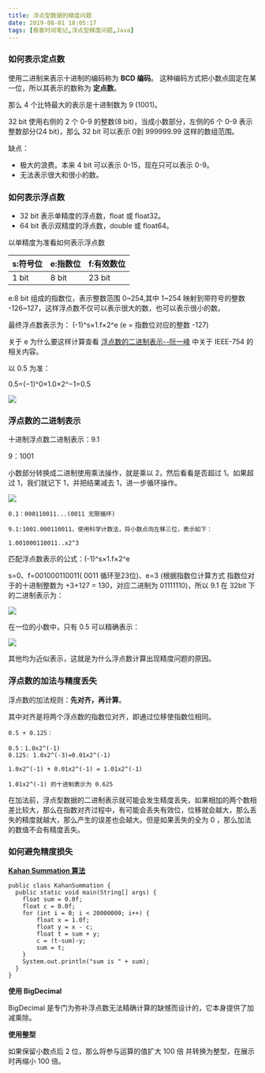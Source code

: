 ```yaml
---
title: 浮点型数据的精度问题
date: 2019-08-01 18:05:17
tags: [极客时间笔记,浮点型精度问题,Java]
---
```



### 如何表示定点数

使用二进制来表示十进制的编码称为 **BCD 编码**。
这种编码方式把小数点固定在某一位，所以其表示的数称为 **定点数**。

那么 4 个比特最大的表示是十进制数为 9 (1001)。

32 bit 使用右侧的 2 个 0-9 的整数(8 bit)，当成小数部分，左侧的6 个 0-9 表示整数部分(24 bit)，那么 32 bit 可以表示 0到 999999.99 这样的数组范围。

<!-- more -->

缺点：
* 极大的浪费。本来 4 bit 可以表示 0-15，现在只可以表示 0-9。
* 无法表示很大和很小的数。

### 如何表示浮点数

* 32 bit 表示单精度的浮点数，float 或 float32。
* 64 bit 表示双精度的浮点数，double 或 float64。

以单精度为准看如何表示浮点数

| s:符号位|e:指数位|f:有效数位|
|--|--|--|
|1 bit|8 bit|23 bit|

e:8 bit 组成的指数位，表示整数范围 0~254,其中 1~254 映射到带符号的整数 -126~127，这样浮点数不仅可以表示很大的数，也可以表示很小的数。

最终浮点数表示为：
(-1)^s×1.f×2^e (e = 指数位对应的整数 -127)

关于 e 为什么要这样计算查看 [浮点数的二进制表示--阮一峰](http://www.ruanyifeng.com/blog/2010/06/ieee_floating-point_representation.html) 中关于 IEEE-754 的相关内容。

以 0.5 为准：

0.5=(−1)^0×1.0×2^−1=0.5

![](https://static001.geekbang.org/resource/image/51/50/5168fce3f313f4fc0b600ce5d1805c50.jpeg)

### 浮点数的二进制表示

十进制浮点数二进制表示：9.1

9：1001

小数部分转换成二进制使用乘法操作，就是乘以 2，然后看看是否超过 1。如果超过 1，我们就记下 1，并把结果减去 1，进一步循环操作。

![](https://static001.geekbang.org/resource/image/f9/ae/f9213c43f5fa658a2192a68cd26435ae.jpg)

```
0.1：000110011...(0011 无限循环)

9.1:1001.000110011，使用科学计数法，将小数点向左移三位，表示如下：

1.001000110011..x2^3
```

匹配浮点数表示的公式：(-1)^s×1.f×2^e 

s=0、f=001000110011( 0011 循环至23位)、e=3 (根据指数位计算方式 指数位对于的十进制整数为 +3+127 = 130，对应二进制为 01111110)，所以 9.1 在 32bit 下的二进制表示为：

![](https://static001.geekbang.org/resource/image/9a/27/9ace5a7404d1790b03d07bd1b3cb5a27.jpeg)

在一位的小数中，只有 0.5 可以精确表示：

![](https://static001.geekbang.org/resource/image/51/50/5168fce3f313f4fc0b600ce5d1805c50.jpeg)

其他均为近似表示，这就是为什么浮点数计算出现精度问题的原因。

### 浮点数的加法与精度丢失

浮点数的加法规则：**先对齐，再计算**。

其中对齐是将两个浮点数的指数位对齐，即通过位移使指数位相同。

```
0.5 + 0.125：

0.5：1.0x2^(-1)
0.125: 1.0x2^(-3)=0.01x2^(-1)

1.0x2^(-1) + 0.01x2^(-1) = 1.01x2^(-1)

1.01x2^(-1) 的十进制表示为 0.625
```

在加法前，浮点型数据的二进制表示就可能会发生精度丢失，如果相加的两个数相差比较大，那么在指数对齐过程中，有可能会丢失有效位，位移就会越大，那么丢失的精度就越大，那么产生的误差也会越大。但是如果丢失的全为 0 ，那么加法的数值不会有精度丢失。

### 如何避免精度损失

[**Kahan Summation 算法**](https://en.wikipedia.org/wiki/Kahan_summation_algorithm)
```
public class KahanSummation {
  public static void main(String[] args) {
    float sum = 0.0f;
    float c = 0.0f;
    for (int i = 0; i < 20000000; i++) {
    	float x = 1.0f;
    	float y = x - c;
    	float t = sum + y;
    	c = (t-sum)-y;
    	sum = t;    	
    }
    System.out.println("sum is " + sum);   
  }	
}
```


**使用 BigDecimal**

BigDecimal 是专门为弥补浮点数无法精确计算的缺憾而设计的，它本身提供了加减乘除。

**使用整型**

如果保留小数点后 2 位，那么将参与运算的值扩大 100 倍 并转换为整型，在展示时再缩小 100 倍。